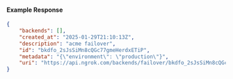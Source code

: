 <!-- Code generated for API Clients. DO NOT EDIT. -->

#### Example Response

```json
{
	"backends": [],
	"created_at": "2025-01-29T21:10:13Z",
	"description": "acme failover",
	"id": "bkdfo_2sJsSiMn8cQGc77gmeHerdxETiP",
	"metadata": "{\"environment\": \"production\"}",
	"uri": "https://api.ngrok.com/backends/failover/bkdfo_2sJsSiMn8cQGc77gmeHerdxETiP"
}
```
